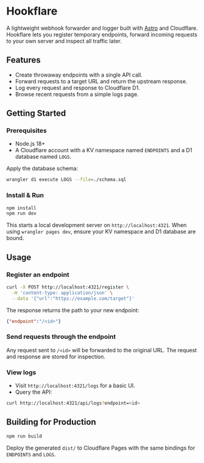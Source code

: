 # Hookflare

A lightweight webhook forwarder and logger built with [Astro](https://astro.build) and Cloudflare. Hookflare lets you register temporary endpoints, forward incoming requests to your own server and inspect all traffic later.

## Features
- Create throwaway endpoints with a single API call.
- Forward requests to a target URL and return the upstream response.
- Log every request and response to Cloudflare D1.
- Browse recent requests from a simple logs page.

## Getting Started

### Prerequisites
- Node.js 18+
- A Cloudflare account with a KV namespace named `ENDPOINTS` and a D1 database named `LOGS`.

Apply the database schema:

```sh
wrangler d1 execute LOGS --file=./schema.sql
```

### Install & Run

```sh
npm install
npm run dev
```

This starts a local development server on `http://localhost:4321`. When using `wrangler pages dev`, ensure your KV namespace and D1 database are bound.

## Usage

### Register an endpoint

```sh
curl -X POST http://localhost:4321/register \
  -H 'content-type: application/json' \
  --data '{"url":"https://example.com/target"}'
```

The response returns the path to your new endpoint:

```json
{"endpoint":"/<id>"}
```

### Send requests through the endpoint

Any request sent to `/<id>` will be forwarded to the original URL. The request and response are stored for inspection.

### View logs
- Visit `http://localhost:4321/logs` for a basic UI.
- Query the API:

```sh
curl http://localhost:4321/api/logs?endpoint=<id>
```

## Building for Production

```sh
npm run build
```

Deploy the generated `dist/` to Cloudflare Pages with the same bindings for `ENDPOINTS` and `LOGS`.
